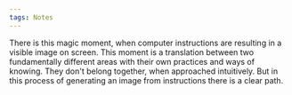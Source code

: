 ```yaml
---
tags: Notes
---
```

There is this magic moment, when computer instructions are resulting in a visible image on screen. This moment is a translation between two fundamentally different areas with their own practices and ways of knowing. They don't belong together, when approached intuitively. But in this process of generating an image from instructions there is a clear path.